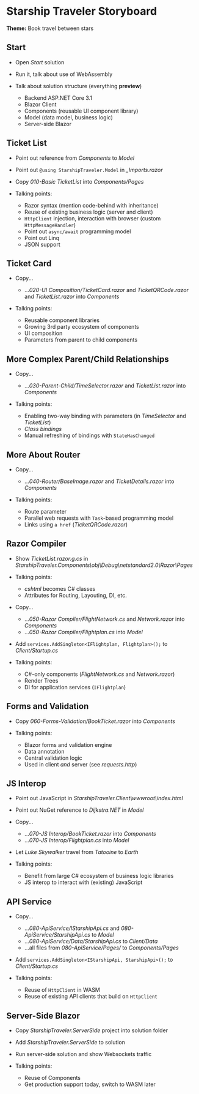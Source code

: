 # Starship Traveler Storyboard

**Theme:** Book travel between stars

## Start

* Open *Start* solution

* Run it, talk about use of WebAssembly

* Talk about solution structure (everything **preview**)
  * Backend ASP.NET Core 3.1
  * Blazor Client
  * Components (reusable UI component library)
  * Model (data model, business logic)
  * Server-side Blazor

## Ticket List

* Point out reference from *Components* to *Model*

* Point out `@using StarshipTraveler.Model` in *_Imports.razor*

* Copy *010-Basic TicketList* into *Components/Pages*

* Talking points:
  * Razor syntax (mention code-behind with inheritance)
  * Reuse of existing business logic (server and client)
  * `HttpClient` injection, interaction with browser (custom `HttpMessageHandler`)
  * Point out `async/await` programming model
  * Point out Linq
  * JSON support

## Ticket Card

* Copy...
  * ...*020-UI Composition/TicketCard.razor* and *TicketQRCode.razor* and *TicketList.razor* into *Components*

* Talking points:
  * Reusable component libraries
  * Growing 3rd party ecosystem of components
  * UI composition
  * Parameters from parent to child components

## More Complex Parent/Child Relationships

* Copy...
  * ...*030-Parent-Child/TimeSelector.razor* and *TicketList.razor* into *Components*

* Talking points:
  * Enabling two-way binding with parameters (in *TimeSelector* and *TicketList*)
  * *Class bindings*
  * Manual refreshing of bindings with `StateHasChanged`

## More About Router

* Copy...
  * ...*040-Router/BaseImage.razor* and *TicketDetails.razor* into *Components*

* Talking points:
  * Route parameter
  * Parallel web requests with `Task`-based programming model
  * Links using `a href` (*TicketQRCode.razor*)

## Razor Compiler

* Show *TicketList.razor.g.cs* in *StarshipTraveler.Components\obj\Debug\netstandard2.0\Razor\Pages*

* Talking points:
  * *cshtml* becomes C# classes
  * Attributes for Routing, Layouting, DI, etc.

* Copy...
  * ...*050-Razor Compiler/FlightNetwork.cs* and *Network.razor* into *Components*
  * ...*050-Razor Compiler/Flightplan.cs* into *Model*

* Add `services.AddSingleton<IFlightplan, Flightplan>();` to *Client/Startup.cs*

* Talking points:
  * C#-only components (*FlightNetwork.cs* and *Network.razor*)
  * Render Trees
  * DI for application services (`IFlightplan`)

## Forms and Validation

* Copy *060-Forms-Validation/BookTicket.razor* into *Components*

* Talking points:
  * Blazor forms and validation engine
  * Data annotation
  * Central validation logic
  * Used in client *and* server (see *requests.http*)

## JS Interop

* Point out JavaScript in *StarshipTraveler.Client\wwwroot\index.html*

* Point out NuGet reference to *Dijkstra.NET* in *Model*

* Copy...
  * ...*070-JS Interop/BookTicket.razor* into *Components*
  * ...*070-JS Interop/Flightplan.cs* into *Model*

* Let *Luke Skywalker* travel from *Tatooine* to *Earth*

* Talking points:
  * Benefit from large C# ecosystem of business logic libraries
  * JS interop to interact with (existing) JavaScript

## API Service

* Copy...
  * ...*080-ApiService/IStarshipApi.cs* and *080-ApiService/StarshipApi.cs* to *Model*
  * ...*080-ApiService/Data/StarshipApi.cs* to *Client/Data*
  * ...all files from *080-ApiService/Pages/* to *Components/Pages*

* Add `services.AddSingleton<IStarshipApi, StarshipApi>();` to *Client/Startup.cs*

* Talking points:
  * Reuse of `HttpClient` in WASM
  * Reuse of existing API clients that build on `HttpClient`

## Server-Side Blazor

* Copy *StarshipTraveler.ServerSide* project into solution folder

* Add *StarshipTraveler.ServerSide* to solution

* Run server-side solution and show Websockets traffic

* Talking points:
  * Reuse of Components
  * Get production support today, switch to WASM later
